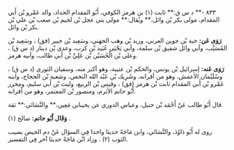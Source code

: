 ٨٣٣ -** د س ق:** ثابت (١) بن هرمز الكوفي، أَبُو المقدام الحداد، والد عَمْرو بْن أَبي المقدام، مولى بكر بْن وائل،** ويُقال:** مولى بني عجل بْن لجيم بْن صعب بْن علي بْن بكر بْن وائل.

**رَوَى عَن:** حبة بْن جوين العرني، وزيد بْن وهب الجهني، وسَعِيد بْن جبير (فق) ، وسَعِيد بْن المُسَيَّب، وأبي وائل شقيق بْن سلمة، وأبي يَحْيَى عُبَيد بْن كرب، وعدي بْن دينار (د س ق) ، وعلي بْن الْحُسَيْن بْن عَلِيِّ بْن أَبي طالب، وأبيه هرمز.

**رَوَى عَنه:** إسرائيل بْن يونس، والحكم بْن عتيبة، وهو أكبر منه، وسفيان الثوري (د س ق) ، وسُلَيْمان الأعمش، وهو من أقرانه، وشَرِيك بْن عَبْد الله النخعي، وشعبة بْن الحجاج، وابنه عَمْرو بْن أَبي المقدام ثابت بْن هرمز (فق) ، وقيس بْن الربيع، وليث بْن أَبي سليم، ومحرز أَبُو حاتم الأثرم، ومنصور بْن المعتمر، وهو من أقرانه.

قال أَبُو طالب عَنْ أَحْمَد بْن حنبل، وعباس الدوري عن يحيىابن مَعِين،** والنَّسَائي:** ثقة.

**وَقَال أَبُو حاتم:** صالح (١) .

روى له أَبُو دَاوُدَ، والنَّسَائي، وابن مَاجَهْ حديثا واحدا فِي السؤال عَنْ دم الحيض يصيب الثوب (٢) . وزاد ابْن مَاجَهْ حديثا آخر فِي التفسير.